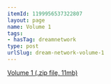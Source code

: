 ```yaml
---
itemId: 1199956537322807
layout: page
name: Volume 1
tags:
- hasTag: dreamnetwork
type: post
urlSlug: dream-network-volume-1
---
```

<a href="files/Volume_1.zip" download>Volume 1 (.zip file, 11mb)</a>